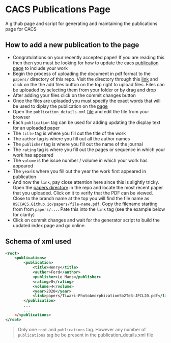 # CACS Publications Page
A github page and script for generating and maintaining the publications page for CACS

## How to add a new publication to the page 
+ Congratulations on your recently accepted paper! If you are reading this then then you must be looking for how to update the cacs [publication page](https://usccacs.github.io/) to include your work
+ Begin the process of uploading the document in pdf format to the `papers/` directory of this repo. Visit the directory through this [link](https://usccacs.github.io/) and click on the the add files button on the top right to upload files. Files can be uploaded by selecting them from your folder or by drag and drop
+ After adding your files click on the commit changes button
+ Once the files are uploaded you must specify the exact words that will be used to diplay the publication on the [page](https://usccacs.github.io/)
+ Open the `publication_details.xml` [file](https://github.com/USCCACS/USCCACS.Github.io/blob/main/publication_details.xml) and edit the file from your browser
+ Each `publication` tag can be used for adding updating the display text for an uploaded paper
+ The `title` tag is where you fill out the title of the work
+ The `author` tag is where you fill out all the author names
+ The `publisher` tag is where you fill out the name of the journal
+ The `rating` tag is where you fill out the pages or sequence in which your work has appeared
+ The `volume` is the issue number / volume in which your work has appeared
+ The `year`is where you fill out the year the work first appeared in publication
+ And now the `link`, pay close attention here since this is slightly tricky. Open the [papers directory](https://github.com/USCCACS/USCCACS.Github.io/tree/main/papers) in the repo and locate the most recent paper that you uploaded. Click on it to verify that the PDF can be viewed. Close to the branch name at the top you will find the file name as ` USCCACS.Github.io/papers/file-name.pdf `. Copy the filename starting from from `papers/...`. Pate this into the `link` tag (see the example below for clarity)
+ Click on commit changes and wait for the generator script to build the updated index page and go online.

## Schema of xml used 

```xml
<root>
	<publications>
		<publication>
			<title>Henry</title>
			<author>Ford</author>
			<publisher>Le Mans</publisher>
			<rating>8</rating>
			<volume>4</volume>
			<year>2020</year>
			<link>papers/Tiwari-PhotoAmorphizationSb2Te3-JPCL20.pdf</link>			
		</publication>
		...
		...
	</<publications>
</root>
```

> Only one `root` and `publications` tag. However any number of `publications` tag be be present in the publication_details.xml file
